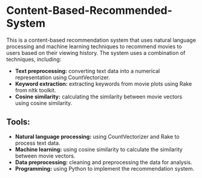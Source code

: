 # Content-Based-Recommended-System

This is a content-based recommendation system that uses natural language processing and machine learning techniques to recommend movies to users based on their viewing history. The system uses a combination of techniques, including:

- **Text preprocessing:** converting text data into a numerical representation using CountVectorizer.
- **Keyword extraction:** extracting keywords from movie plots using Rake from nltk toolkit.
- **Cosine similarity:** calculating the similarity between movie vectors using cosine similarity.

## Tools:

- **Natural language processing:** using CountVectorizer and Rake to process text data.
- **Machine learning:** using cosine similarity to calculate the similarity between movie vectors.
- **Data preprocessing:** cleaning and preprocessing the data for analysis.
- **Programming:** using Python to implement the recommendation system.
